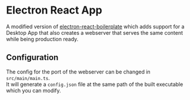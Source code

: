 # Electron React App
A modified version of [electron-react-boilerplate](https://github.com/electron-react-boilerplate/electron-react-boilerplate) which adds support for a Desktop App that also creates a webserver that serves the same content while being production ready.  

## Configuration
The config for the port of the webserver can be changed in `src/main/main.ts`.  
It will generate a `config.json` file at the same path of the built executable which you can modify.
